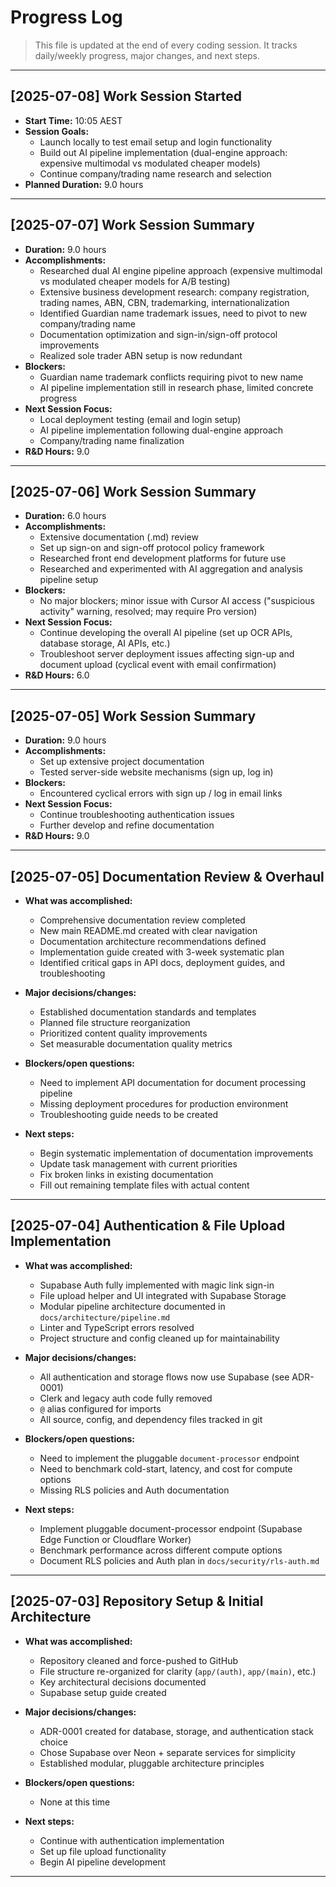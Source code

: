 # Progress Log

> This file is updated at the end of every coding session. It tracks daily/weekly progress, major changes, and next steps.

---

## [2025-07-08] Work Session Started
- **Start Time:** 10:05 AEST
- **Session Goals:**
  - Launch locally to test email setup and login functionality
  - Build out AI pipeline implementation (dual-engine approach: expensive multimodal vs modulated cheaper models)
  - Continue company/trading name research and selection
- **Planned Duration:** 9.0 hours

---

## [2025-07-07] Work Session Summary
- **Duration:** 9.0 hours
- **Accomplishments:**
  - Researched dual AI engine pipeline approach (expensive multimodal vs modulated cheaper models for A/B testing)
  - Extensive business development research: company registration, trading names, ABN, CBN, trademarking, internationalization
  - Identified Guardian name trademark issues, need to pivot to new company/trading name
  - Documentation optimization and sign-in/sign-off protocol improvements
  - Realized sole trader ABN setup is now redundant
- **Blockers:**
  - Guardian name trademark conflicts requiring pivot to new name
  - AI pipeline implementation still in research phase, limited concrete progress
- **Next Session Focus:**
  - Local deployment testing (email and login setup)
  - AI pipeline implementation following dual-engine approach
  - Company/trading name finalization
- **R&D Hours:** 9.0

---

## [2025-07-06] Work Session Summary
- **Duration:** 6.0 hours
- **Accomplishments:**
  - Extensive documentation (.md) review
  - Set up sign-on and sign-off protocol policy framework
  - Researched front end development platforms for future use
  - Researched and experimented with AI aggregation and analysis pipeline setup
- **Blockers:**
  - No major blockers; minor issue with Cursor AI access ("suspicious activity" warning, resolved; may require Pro version)
- **Next Session Focus:**
  - Continue developing the overall AI pipeline (set up OCR APIs, database storage, AI APIs, etc.)
  - Troubleshoot server deployment issues affecting sign-up and document upload (cyclical event with email confirmation)
- **R&D Hours:** 6.0

---

## [2025-07-05] Work Session Summary
- **Duration:** 9.0 hours
- **Accomplishments:**
  - Set up extensive project documentation
  - Tested server-side website mechanisms (sign up, log in)
- **Blockers:**
  - Encountered cyclical errors with sign up / log in email links
- **Next Session Focus:**
  - Continue troubleshooting authentication issues
  - Further develop and refine documentation
- **R&D Hours:** 9.0

---

## [2025-07-05] Documentation Review & Overhaul
- **What was accomplished:**
  - Comprehensive documentation review completed
  - New main README.md created with clear navigation
  - Documentation architecture recommendations defined
  - Implementation guide created with 3-week systematic plan
  - Identified critical gaps in API docs, deployment guides, and troubleshooting

- **Major decisions/changes:**
  - Established documentation standards and templates
  - Planned file structure reorganization
  - Prioritized content quality improvements
  - Set measurable documentation quality metrics

- **Blockers/open questions:**
  - Need to implement API documentation for document processing pipeline
  - Missing deployment procedures for production environment
  - Troubleshooting guide needs to be created

- **Next steps:**
  - Begin systematic implementation of documentation improvements
  - Update task management with current priorities
  - Fix broken links in existing documentation
  - Fill out remaining template files with actual content

---

## [2025-07-04] Authentication & File Upload Implementation
- **What was accomplished:**
  - Supabase Auth fully implemented with magic link sign-in
  - File upload helper and UI integrated with Supabase Storage
  - Modular pipeline architecture documented in `docs/architecture/pipeline.md`
  - Linter and TypeScript errors resolved
  - Project structure and config cleaned up for maintainability

- **Major decisions/changes:**
  - All authentication and storage flows now use Supabase (see ADR-0001)
  - Clerk and legacy auth code fully removed
  - `@` alias configured for imports
  - All source, config, and dependency files tracked in git

- **Blockers/open questions:**
  - Need to implement the pluggable `document-processor` endpoint
  - Need to benchmark cold-start, latency, and cost for compute options
  - Missing RLS policies and Auth documentation

- **Next steps:**
  - Implement pluggable document-processor endpoint (Supabase Edge Function or Cloudflare Worker)
  - Benchmark performance across different compute options
  - Document RLS policies and Auth plan in `docs/security/rls-auth.md`

---

## [2025-07-03] Repository Setup & Initial Architecture
- **What was accomplished:**
  - Repository cleaned and force-pushed to GitHub
  - File structure re-organized for clarity (`app/(auth)`, `app/(main)`, etc.)
  - Key architectural decisions documented
  - Supabase setup guide created

- **Major decisions/changes:**
  - ADR-0001 created for database, storage, and authentication stack choice
  - Chose Supabase over Neon + separate services for simplicity
  - Established modular, pluggable architecture principles

- **Blockers/open questions:**
  - None at this time

- **Next steps:**
  - Continue with authentication implementation
  - Set up file upload functionality
  - Begin AI pipeline development

--- 